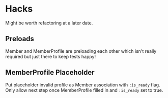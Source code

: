 # Hacks

Might be worth refactoring at a later date.

## Preloads

Member and MemberProfile are preloading each other which isn't really required
but just there to keep tests happy!


## MemberProfile Placeholder

Put placeholder invalid profile as Member association with `:is_ready` flag.
Only allow next step once MemberProfile filled in and `:is_ready` set to true.